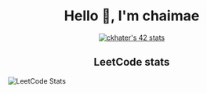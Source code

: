 <h1 align="center">Hello 👋, I'm chaimae</h1>

<div align="center">
  <a href="https://github.com/oakoudad/badge42">
    <img src="https://badge.mediaplus.ma/starryblue/ckhater" alt="ckhater's 42 stats" />
  </a>
</div>


<h2 align="center">LeetCode stats</h2>

![LeetCode Stats](https://leetcard.jacoblin.cool/chaimaekhater?theme=catppuccinMocha&font=Cambo&ext=activity)

<!---
ckhater/ckhater is a ✨ special ✨ repository because its `README.md` (this file) appears on your GitHub profile.
You can click the Preview link to take a look at your changes.
--->

